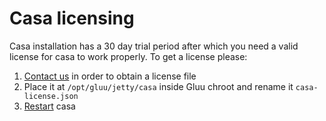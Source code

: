 # Casa licensing

Casa installation has a 30 day trial period after which you need a valid license for casa to work properly. To get a license please: 

1. [Contact us](https://gluu.org/contact) in order to obtain a license file
1. Place it at `/opt/gluu/jetty/casa` inside Gluu chroot and rename it `casa-license.json`
1. [Restart](https://gluu.org/docs/ce/4.0/operation/services/#restart) casa

